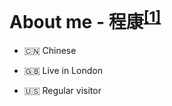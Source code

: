 # About me - 程康<sup>[[1]](https://translate.google.com/#view=home&op=translate&sl=zh-CN&tl=en&text=%E7%A8%8B%E5%BA%B7)</sup>

- 🇨🇳 Chinese
- 🇬🇧 Live in London

- 🇺🇸 Regular visitor
